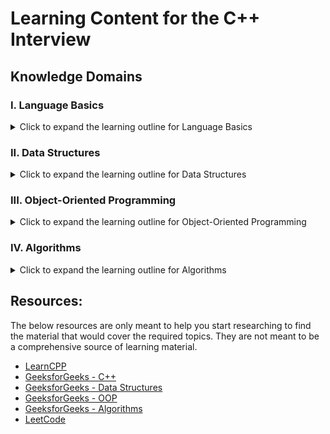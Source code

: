 # Learning Content for the C++ Interview

## Knowledge Domains

### I. Language Basics

<details>
<summary>Click to expand the learning outline for Language Basics</summary>
<table>
 <tr>
  <td style="font-weight: bold; font-size: medium">Knowledge Domain</td>
  <td style="font-weight: bold; font-size: medium">Topic</td>
  <td style="font-weight: bold; font-size: medium">Sub Topics</td>
 </tr>
 <tr>
  <td rowspan=41>I. Language Basics</td>
  <td>1. C++ Evolution</td>
  <td>&nbsp;</td>
 </tr>
 <tr>
  <td>2. Compilation</td>
  <td>&nbsp;</td>
 </tr>
 <tr>
  <td>3. Running C++ Code</td>
  <td> </td>
 </tr>
 <tr>
  <td rowspan=6>4. Variables</td>
  <td>1. Declaration and Initialization</td>
 </tr>
 <tr>
  <td>2. Memory Location and Lifecycle</td>
 </tr>
 <tr>
  <td>3. Primitive Types</td>
 </tr>
 <tr>
  <td>4. Non-Primitive Types</td>
 </tr>
 <tr>
  <td>5. Casting</td>
 </tr>
 <tr>
  <td>6. Const Variables</td>
 </tr>
 <tr>
  <td rowspan=4>5. Methods</td>
  <td>1. Signature</td>
 </tr>
 <tr>
  <td>2. Static Method</td>
 </tr>
 <tr>
  <td>3. Instance Method</td>
 </tr>
 <tr>
  <td>4. Pass by Value or Pass by Reference</td>
 </tr>
 <tr>
  <td>5. OperatorPrecedence</td>
    <td></td>
 </tr>
 <tr>
  <td>6. Math Operations</td>
    <td></td>
 </tr>
 <tr>
  <td>7. String Manipulation</td>
    <td></td>
 </tr>
 <tr>
  <td rowspan=2>8. Conditionals</td>
  <td>1. If Statement</td>
 </tr>
 <tr>
  <td>2. Switch Statement</td>
 </tr>
 <tr>
  <td rowspan=4>9. Loops</td>
  <td>1. For Loop</td>
 </tr>
 <tr>
  <td>2. While Loop</td>
 </tr>
 <tr>
  <td>3. Do-While Loop</td>
 </tr>
 <tr>
  <td>4. Recursion</td>
 </tr>
 <tr>
  <td rowspan=3>10. I/O Streams</td>
  <td>1. Standard Input</td>
 </tr>
 <tr>
  <td>2. Standard Output</td>
 </tr>
 <tr>
  <td>3. Standard Error</td>
 </tr>
 <tr>
  <td>11. Exceptions</td>
  <td></td>
 </tr>
 <tr>
  <td rowspan=5>12. Multi-Threading (Basic)</td>
  <td>1. Process</td>
 </tr>
 <tr>
  <td>2. Thread</td>
 </tr>
 <tr>
  <td>3. Fork / Join</td>
 </tr>
 <tr>
  <td>4. Mutex</td>
 </tr>
 <tr>
  <td>5. Race Condition</td>
 </tr>
 <tr>
  <td>13. Template</td>
    <td></td>
 </tr>
 <tr>
  <td>14. Differences between C++ and Java</td>
    <td></td>
 </tr>
 <tr>
  <td>15. STL</td>
    <td></td>
 </tr>
 <tr>
  <td>16. Namespaces</td>
    <td></td>
 </tr>
 <tr>
  <td>17. Smart Pointers</td>
    <td></td>
 </tr>
</table>
</details>

### II. Data Structures

<details>
<summary>Click to expand the learning outline for Data Structures</summary>

<table>
 <tr>
  <td style="font-weight: bold; font-size: medium">Knowledge Domain</td>
  <td style="font-weight: bold; font-size: medium">Topic</td>
  <td style="font-weight: bold; font-size: medium">Sub Topics</td>
 </tr>
 <tr>
  <td rowspan=26>II. Data Structures</td>
  <td rowspan=2>1. Array</td>
  <td>1. std::vector</td>
 </tr>
 <tr>
  <td>2. std::array</td>
 </tr>
 <tr>
  <td>2. List</td>
  <td>1. std::list</td>
 </tr>
 <tr>
  <td></td>
  <td>2. std::forward_list</td>
 </tr>
 <tr>
  <td>3. Set</td>
  <td>1. std::set</td>
 </tr>
 <tr>
  <td></td>
  <td>2. std::unordered_set</td>
 </tr>
 <tr>
  <td></td>
  <td>3. std::multiset</td>
 </tr>
 <tr>
  <td></td>
  <td>4. std::unordered_multiset</td>
 </tr>
 <tr>
  <td>4. Map</td>
  <td>1. std::map</td>
 </tr>
 <tr>
  <td></td>
  <td>2. std::unordered_map</td>
 </tr>
 <tr>
  <td></td>
  <td>3. std::multimap</td>
 </tr>
 <tr>
  <td></td>
  <td>4. std::unordered_multimap</td>
 </tr>
 <tr>
  <td>5. Stack</td>
  <td>1. std::stack</td>
 </tr>
 <tr>
  <td>6. Queue</td>
  <td>1. std::queue</td>
 </tr>
 <tr>
  <td></td>
  <td>2. std::priority_queue</td>
 </tr>
 <tr>
  <td></td>
  <td>3. std::deque</td>
 </tr>
 <tr>
  <td>7. Tree</td>
  <td>1. Binary Tree</td>
 </tr>
 <tr>
  <td></td>
  <td>2. BST</td>
 </tr>
 <tr>
  <td>8. Graphs</td>
  <td>1. Directed</td>
 </tr>
 <tr>
  <td></td>
  <td>2. Undirected</td>
 </tr>
 <tr>
  <td></td>
  <td>3. Acyclic Graph</td>
 </tr>
 <tr>
  <td></td>
  <td>4. DAG</td>
 </tr>
 <tr>
  <td>9. Manipulating Data Structures</td>
  <td>1. Iterators</td>
 </tr>
 <tr>
  <td></td>
  <td>2. Function Objects (&#60;functional&#62;)</td>
 </tr>
 <tr>
  <td></td>
  <td>3. Lambda Expressions</td>
 </tr>
 <tr>
  <td></td>
  <td>4. STL Algorithms (&#60;algorithm&#62;)</td>
 </tr>
</table>

</details>

### III. Object-Oriented Programming

<details>
<summary>Click to expand the learning outline for Object-Oriented Programming</summary>

<table>
 <tr>
  <td style="font-weight: bold; font-size: medium">Knowledge Domain</td>
  <td style="font-weight: bold; font-size: medium">Topic</td>
  <td style="font-weight: bold; font-size: medium">Sub Topics</td>
 </tr>
 <tr>
  <td rowspan=48>III. OOP</td>
  <td rowspan=18>1. Classes and Objects</td>
  <td>1. What are Classes and Objects/Structs?</td>
 </tr>
 <tr>
  <td>2. Instantiation and the life cycle of an object</td>
 </tr>
 <tr>
  <td>3. Declaring and Implementing a Class</td>
 </tr>
 <tr>
  <td>4. Access Modifiers</td>
 </tr>
 <tr>
  <td>5. Data Member</td>
 </tr>
 <tr>
  <td>6. Method</td>
 </tr>
 <tr>
  <td>7. Types of Constructors</td>
 </tr>
 <tr>
  <td>8. Nested Class</td>
 </tr>
 <tr>
  <td>9. Destructors</td>
 </tr>
 <tr>
  <td>10. Accessors</td>
 </tr>
 <tr>
  <td>11. Static Variable</td>
 </tr>
 <tr>
  <td>12. Static Method</td>
 </tr>
 <tr>
  <td>13. Const Variable</td>
 </tr>
 <tr>
  <td>14. Const Method</td>
 </tr>
 <tr>
  <td>15. Friend keyword</td>
 </tr>
 <tr>
  <td>16. Enum and Enum Classes</td>
 </tr>
 <tr>
  <td>17. Splitting between header and source files</td>
 </tr>
 <tr>
  <td>18. The Rule of Three</td>
 </tr>
 <tr>
  <td rowspan=6>2. Pointers</td>
  <td>1. What are Pointers?</td>
 </tr>
 <tr>
  <td>2. Stack Memory Allocation</td>
 </tr>
 <tr>
  <td>3. Heap Memory Allocation</td>
 </tr>
 <tr>
  <td>4. References vs. Pointers as method parameters</td>
 </tr>
 <tr>
  <td>5. Pointer Arithmetic</td>
 </tr>
 <tr>
  <td>6. Smart Pointers</td>
 </tr>
 <tr>
  <td rowspan=5>3. Inheritance</td>
  <td>1. What is Inheritance?</td>
 </tr>
 <tr>
  <td>2. Modes of Inheritance</td>
 </tr>
 <tr>
  <td>3. Types of Inheritance</td>
 </tr>
 <tr>
  <td>4. Advantages of Inheritance</td>
 </tr>
 <tr>
  <td>5. Types of Casting</td>
 </tr>
 <tr>
  <td rowspan=10>4. Polymorphism</td>
  <td>1. What is Polymorphism?</td>
 </tr>
 <tr>
  <td>2. Method Overriding</td>
 </tr>
 <tr>
  <td>3. Virtual Methods and Pure Virtual Methods</td>
 </tr>
 <tr>
  <td>4. Abstract classes</td>
 </tr>
 <tr>
  <td>5. Abstraction</td>
 </tr>
 <tr>
  <td>6. Method Overloading</td>
 </tr>
 <tr>
  <td>7. Static vs. Dynamic Polymorphism</td>
 </tr>
 <tr>
  <td>8. Virtual Destructors</td>
 </tr>
 <tr>
  <td>9. Virtual Table</td>
 </tr>
 <tr>
  <td>10. The Diamond Problem</td>
 </tr>
 <tr>
  <td rowspan=2>5. Operator Overloading</td>
  <td>1. What is Operator Overloading?</td>
 </tr>
 <tr>
  <td>2. When is it used?</td>
 </tr>
 <tr>
  <td rowspan=7>6. Further OOP Principles</td>
  <td>1. Composition</td>
 </tr>
 <tr>
  <td>2. Composition vs. Inheritance: Advantages and Disadvantages</td>
 </tr>
 <tr>
  <td>3. Association</td>
 </tr>
 <tr>
  <td>4. Aggregation</td>
 </tr>
 <tr>
  <td>5. Encapsulation</td>
 </tr>
 <tr>
  <td>6. Single Responsibility Principle</td>
 </tr>
 <tr>
  <td>7. Open/Closed Principle</td>
 </tr>
</table>
</details>

### IV. Algorithms

<details>
<summary>Click to expand the learning outline for Algorithms</summary>

<table>
 <tr>
  <td style="font-weight: bold; font-size: medium">Knowledge Domain</td>
  <td style="font-weight: bold; font-size: medium">Topic</td>
  <td style="font-weight: bold; font-size: medium">Sub Topics</td>
 </tr>
 <tr>
  <td rowspan=29>IV. Algorithms</td>
  <td>1. Time Complexity</td>
 </tr>
 <tr>
  <td>2. Space Complexity</td>
 </tr>
 <tr>
  <td rowspan=12>3. Techniques</td>
  <td>1. Brute Force Algorithms</td>
 </tr>
 <tr>
  <td>2. Greedy Algorithms</td>
 </tr>
 <tr>
  <td>3. Divide and Conquer Algorithms</td>
 </tr>
 <tr>
  <td>4. Two Pointers Technique</td>
 </tr>
 <tr>
  <td>5. Fast and Slow Pointers Technique</td>
 </tr>
 <tr>
  <td>6. Merge Intervals Technique</td>
 </tr>
 <tr>
  <td>7. Sliding Window Technique</td>
 </tr>
 <tr>
  <td>8. Cyclic Sort Technique</td>
 </tr>
 <tr>
  <td>9. Subsets Technique</td>
 </tr>
 <tr>
  <td>10. Topological Sort</td>
 </tr>
 <tr>
  <td>11. Top K Elements Technique</td>
 </tr>
 <tr>
  <td>12. Min Heaps and Max Heaps Technique</td>
 </tr>
 <tr>
  <td rowspan=7>4. Sorting</td>
  <td>1. Selection Sort</td>
 </tr>
 <tr>
  <td>2. Bubble Sort</td>
 </tr>
 <tr>
  <td>3. Insertion Sort</td>
 </tr>
 <tr>
  <td>4. Merge Sort</td>
 </tr>
 <tr>
  <td>5. Quick Sort</td>
 </tr>
 <tr>
  <td>6. Heap Sort</td>
 </tr>
 <tr>
  <td>7. Bucket Sort</td>
 </tr>
 <tr>
  <td rowspan=4>5. Searching</td>
  <td>1. Tree Traversal Algorithms (Pre-order, In-Order, Post-Order)</td>
 </tr>
 <tr>
  <td>2. Graph Traversal Algorithms (BFS, DFS)</td>
 </tr>
 <tr>
  <td>3. Linear Search</td>
 </tr>
 <tr>
  <td>4. Binary Search</td>
 </tr>
 <tr>
  <td rowspan=4>6. Recursion</td>
  <td>1. Iterative vs. Recursive Approach</td>
 </tr>
 <tr>
  <td>2. Memory Utilization of a Recursive Approach</td>
 </tr>
 <tr>
  <td>3. Maintaining Intermediate Results while Using Recursion</td>
 </tr>
 <tr>
  <td>4. Constructing the Recursive Calls and Determining the Base Case</td>
 </tr>
</table>
</details>

## Resources:

The below resources are only meant to help you start researching to find the material that would cover the required topics.  They are not meant to be a comprehensive source of learning material.

- [LearnCPP](https://www.learncpp.com/)
- [GeeksforGeeks - C++](https://www.geeksforgeeks.org/c-plus-plus/)
- [GeeksforGeeks - Data Structures](https://www.geeksforgeeks.org/data-structures/)
- [GeeksforGeeks - OOP](https://www.geeksforgeeks.org/object-oriented-programming-in-cpp/)
- [GeeksforGeeks - Algorithms](https://www.geeksforgeeks.org/fundamentals-of-algorithms/)
- [LeetCode](https://leetcode.com/) 
